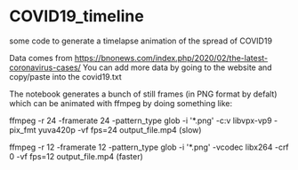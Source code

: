 # COVID19_timeline
some code to generate a timelapse animation of the spread of COVID19

Data comes from https://bnonews.com/index.php/2020/02/the-latest-coronavirus-cases/
You can add more data by going to the website and copy/paste into the covid19.txt

The notebook generates a bunch of still frames (in PNG format by defalt) which can be animated with ffmpeg by doing something like:

ffmpeg -r 24 -framerate 24 -pattern_type glob -i '*.png' -c:v libvpx-vp9 -pix_fmt yuva420p -vf fps=24 output_file.mp4 (slow)

ffmpeg -r 12 -framerate 12 -pattern_type glob -i '*.png' -vcodec libx264 -crf 0 -vf fps=12 output_file.mp4 (faster)

